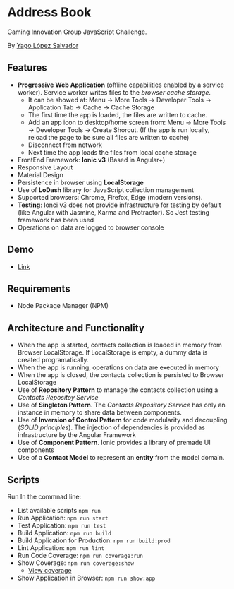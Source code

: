 # Address Book

Gaming Innovation Group JavaScript Challenge.

By [Yago López Salvador](https://yagolopez.js.org)

## Features

- **Progressive Web Application** (offline capabilities enabled by a service worker). Service worker writes files to the *browser cache storage*. 
  - It can be showed at: Menu → More Tools → Developer Tools → Application Tab → Cache → Cache Storage
  - The first time the app is loaded, the files are written to cache. 
  - Add an app icon to desktop/home screen from: Menu → More Tools → Developer Tools → Create Shorcut. (If the app is run locally, reload the page to be sure all files are written to cache)
  - Disconnect from network
  - Next time the app loads the files from local cache storage
- FrontEnd Framework: **Ionic v3** (Based in Angular+)
- Responsive Layout
- Material Design
- Persistence in browser using **LocalStorage**
- Use of **LoDash** library for JavaScript collection management
- Supported browsers: Chrome, Firefox, Edge (modern versions).
- **Testing**: Ionci v3 does not provide infrastructure for testing by default (like Angular with Jasmine, Karma and Protractor). So Jest testing framework has been used
- Operations on data are logged to browser console

## Demo

- [Link](https://yagolopez.js.org/gig-address-book/www/)


## Requirements

- Node Package Manager (NPM)

## Architecture and Functionality

- When the app is started, contacts collection is loaded in memory from Browser LocalStorage. If LocalStorage is empty, a dummy data is created programatically.
- When the app is running, operations on data are executed in memory
- When the app is closed, the contacts collection is persisted to Browser LocalStorage
- Use of **Repository Pattern** to manage the contacts collection using a *Contacts Repositoy Service*
- Use of **Singleton Pattern**. The *Contacts Repository Service* has only an instance in memory to share data between components.
- Use of **Inversion of Control Pattern** for code modularity and decoupling (*SOLID principles*). The injection of dependencies is provided as infrastructure by the Angular Framework
- Use of **Component Pattern**. Ionic provides a library of premade UI components
- Use of a **Contact Model** to represent an **entity** from the model domain.

## Scripts

Run In the commnad line:

- List available scripts `npm run`
- Run Application: `npm run start`
- Test Application: `npm run test`
- Build Application: `npm run build`
- Build Application for Production: `npm run build:prod`
- Lint Application: `npm run lint`
- Run Code Coverage: `npm run coverage:run`
- Show Coverage: `npm run coverage:show`
  - [View coverage](https://yagolopez.js.org/gig-address-book/coverage/lcov-report/)
- Show Application in Browser: `npm run show:app`